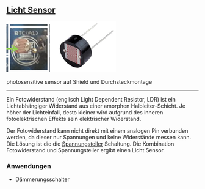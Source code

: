 ## [Licht Sensor](http://de.wikipedia.org/wiki/Fotowiderstand) 

![](../../images/sensors/PhotoSensor.png) 

photosensitive sensor auf Shield und Durchsteckmontage 

- - - 

Ein Fotowiderstand (englisch Light Dependent Resistor, LDR) ist ein Lichtabhängiger Widerstand aus einer amorphen Halbleiter-Schicht. Je höher der Lichteinfall, desto kleiner wird aufgrund des inneren fotoelektrischen Effekts sein elektrischer Widerstand.

Der Fotowiderstand kann nicht direkt mit einem analogen Pin verbunden werden, da dieser nur Spannungen und keine Widerstände messen kann. Die Lösung ist die die [Spannungsteiler](http://de.wikipedia.org/wiki/Spannungsteiler) Schaltung. Die Kombination Fotowiderstand und Spannungsteiler ergibt einen Licht Sensor.

### Anwendungen 

*   Dämmerungsschalter

